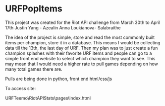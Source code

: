 # URFPopItems
This project was created for the Riot API challenge from March 30th to April 17th
Justin Yang - AzeaIin
Anna Loukianova- Salabraithe

The idea of the project is simple, store and read the most commonly built items per champion, store it in a database.
This means I would be collecting data till the 13th, the last day of URF. Then my plan was to just create a fun champion
splashes with their favorite URF items and people can go to a simple front end website to select which champion they want to see.
This may mean that I would need a higher rate to pull games depending on how many total games there are.

Pulls are being done in python, front end html/css/js

To access site:

URFTeemo\RiotAPIStats\pages\index.html
